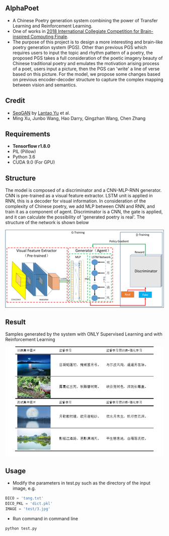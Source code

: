 ## AlphaPoet
- A Chinese Poetry generation system combining the power of Transfer Learning and Reinforcement Learning.
- One of works in [2018 International Collegiate Competition for Brain-inspired Computing Finale](https://contest.cbicr.org/).    
- The purpose of this project is to design a more interesting and brain-like poetry generation system (PGS). Other than previous PGS which requires users to input the topic and rhythm pattern of a poetry, the proposed PGS takes a full consideration of the poetic imagery beauty of Chinese traditional poetry and emulates the motivation arising process of a poet, users input a picture, then the PGS can 'write' a line of verse based on this picture. For the model, we propose some changes based on previous encoder-decoder structure to capture the complex mapping between vision and semantics.

## Credit
- [SeqGAN](https://github.com/LantaoYu/SeqGAN) by [Lantao Yu](http://lantaoyu.com/) et al.
- Ming Xu, Junbo Wang, Hao Darry, Qingzhan Wang, Chen Zhang

## Requirements
* **Tensorflow r1.8.0**
* PIL (Pillow)
* Python 3.6
* CUDA 9.0 (For GPU)

## Structure
The model is composed of a discriminator and a CNN-MLP-RNN generator. CNN is pre-trained as a visual feature extractor. LSTM unit is applied in RNN, this is a decoder for visual information. In consideration of the complexity of Chinese poetry, we add MLP between CNN and RNN, and train it as a component of agent. Discriminator is a CNN, the gate is applied, and it can calculate the possibility of 'generated poetry is real'. The structure of the network is shown below 

![structure](https://github.com/GeneZC/AlphaPoet/raw/master/img/structure.png)

## Result
Samples generated by the system with ONLY Supervised Learning and with Reinforcement Learning 

![result](https://github.com/GeneZC/AlphaPoet/raw/master/img/result.png)

## Usage
- Modify the parameters in test.py such as the directory of the input image, e.g.
```python
DICO = 'tang.txt'
DICO_PKL = 'dict.pkl'
IMAGE = 'test/3.jpg'
```
- Run command in command line
```bash
python test.py
```
